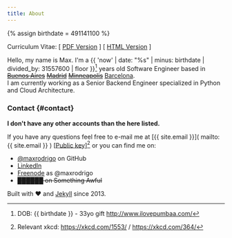 ```yaml
---
title: About
---
```

{% assign birthdate = 491141100 %}

Curriculum Vitae: [ [PDF Version]( /assets/pdf/Luis_Maximiliano_Rodrigo_Zubieta_Resume.pdf ) ]  [ [ HTML Version]( resume.html ) ]

Hello, my name is Max. I'm a {{ 'now' | date: "%s" | minus: birthdate | divided_by: 31557600 | floor }}[^birthdate] years old Software Engineer based in ~~[Buenos Aires]( https://www.google.com.ar/maps/place/Buenos+Aires/ )~~  ~~[Madrid]( https://www.google.com.ar/maps/place/Madrid/ )~~  ~~[Minneapolis]( https://www.google.com.ar/maps/place/Minneapolis/ )~~ [Barcelona]( https://www.google.com.ar/maps/place/Barcelona/ ).  
I am currently working as a Senior Backend Engineer specialized in Python and Cloud Architecture.

### Contact {#contact}

**I don't have any other accounts than the here listed.**

If you have any questions feel free to e-mail me at [{{ site.email }}]( mailto:{{ site.email }} ) [[Public key]( gpg.html )][^xkcd] or you can find me on:
- [@maxrodrigo]( https://github.com/maxrodrigo/ ) on GitHub
- [LinkedIn]( https://www.linkedin.com/in/maxrodrigo/ )
- [Freenode]( http://www.freenode.net ) as @maxrodrigo
- ~~██████ on Something Awful~~

Built with :heart: and [Jekyll]( https://jekyllrb.com/ ) since 2013.

[^birthdate]: DOB: {{ birthdate }} - 33yo gift <http://www.ilovepumbaa.com/>
[^xkcd]: Relevant xkcd: <https://xkcd.com/1553/> / <https://xkcd.com/364/>

